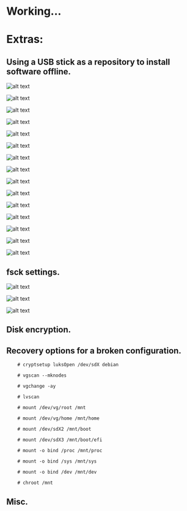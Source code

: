 # Working...
# Extras:

## Using a USB stick as a repository to install software offline.

![alt text](./images/VirtualBox_Debian_11.6.png)

![alt text](./images/VirtualBox_Debian_11.6-1.png)

![alt text](./images/VirtualBox_Debian_11.6-2.png)

![alt text](./images/VirtualBox_Debian_11.6-3.png)

![alt text](./images/VirtualBox_Debian_11.6-15.png)

![alt text](./images/VirtualBox_Debian_11.6-16.png)

![alt text](./images/VirtualBox_Debian_11.6-17.png)

![alt text](./images/VirtualBox_Debian_11.6-4.png)

![alt text](./images/VirtualBox_Debian_11.6-5.png)

![alt text](./images/VirtualBox_Debian_11.6-6.png)

![alt text](./images/VirtualBox_Debian_11.6-7.png)

![alt text](./images/VirtualBox_Debian_11.6-8.png)

![alt text](./images/VirtualBox_Debian_11.6-9.png)

![alt text](./images/VirtualBox_Debian_11.6-10.png)

![alt text](./images/VirtualBox_Debian_11.6-11.png)

## fsck settings.

![alt text](./images/VirtualBox_Debian_11.6-12.png)

![alt text](./images/VirtualBox_Debian_11.6-13.png)

![alt text](./images/VirtualBox_Debian_11.6-14.png)

## Disk encryption. 

## Recovery options for a broken configuration.

```
	# cryptsetup luksOpen /dev/sdX debian

	# vgscan --mknodes

	# vgchange -ay

	# lvscan 

	# mount /dev/vg/root /mnt

	# mount /dev/vg/home /mnt/home

	# mount /dev/sdX2 /mnt/boot

	# mount /dev/sdX3 /mnt/boot/efi

	# mount -o bind /proc /mnt/proc
	
	# mount -o bind /sys /mnt/sys
	
	# mount -o bind /dev /mnt/dev

```

```
	# chroot /mnt
```

## Misc.
